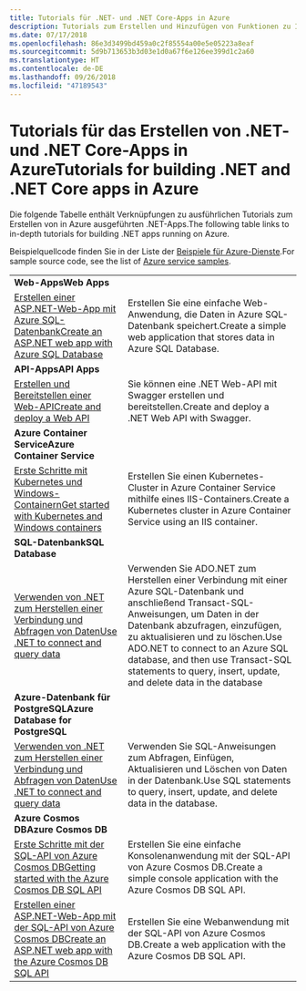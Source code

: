 ```yaml
---
title: Tutorials für .NET- und .NET Core-Apps in Azure
description: Tutorials zum Erstellen und Hinzufügen von Funktionen zu Ihren Web-Apps und mobilen Apps mithilfe von Azure-Diensten und .NET, .NET Core, ASP.NET und ASP.NET Core
ms.date: 07/17/2018
ms.openlocfilehash: 86e3d3499bd459a0c2f85554a00e5e05223a8eaf
ms.sourcegitcommit: 5d9b713653b3d03e1d0a67f6e126ee399d1c2a60
ms.translationtype: HT
ms.contentlocale: de-DE
ms.lasthandoff: 09/26/2018
ms.locfileid: "47189543"
---
```

# <a name="tutorials-for-building-net-and-net-core-apps-in-azure"></a><span data-ttu-id="3e538-103">Tutorials für das Erstellen von .NET- und .NET Core-Apps in Azure</span><span class="sxs-lookup"><span data-stu-id="3e538-103">Tutorials for building .NET and .NET Core apps in Azure</span></span>

<span data-ttu-id="3e538-104">Die folgende Tabelle enthält Verknüpfungen zu ausführlichen Tutorials zum Erstellen von in Azure ausgeführten .NET-Apps.</span><span class="sxs-lookup"><span data-stu-id="3e538-104">The following table links to in-depth tutorials for building .NET apps running on Azure.</span></span>

<span data-ttu-id="3e538-105">Beispielquellcode finden Sie in der Liste der [Beispiele für Azure-Dienste](https://azure.microsoft.com/resources/samples/?platform=dotnet).</span><span class="sxs-lookup"><span data-stu-id="3e538-105">For sample source code, see the list of [Azure service samples](https://azure.microsoft.com/resources/samples/?platform=dotnet).</span></span>

| | |
|---|---|
| <span data-ttu-id="3e538-106">**Web-Apps**</span><span class="sxs-lookup"><span data-stu-id="3e538-106">**Web Apps**</span></span>||
| <span data-ttu-id="3e538-107">[Erstellen einer ASP.NET-Web-App mit Azure SQL-Datenbank][1]</span><span class="sxs-lookup"><span data-stu-id="3e538-107">[Create an ASP.NET web app with Azure SQL Database][1]</span></span> | <span data-ttu-id="3e538-108">Erstellen Sie eine einfache Web-Anwendung, die Daten in Azure SQL-Datenbank speichert.</span><span class="sxs-lookup"><span data-stu-id="3e538-108">Create a simple web application that stores data in Azure SQL Database.</span></span> |
| <span data-ttu-id="3e538-109">**API-Apps**</span><span class="sxs-lookup"><span data-stu-id="3e538-109">**API Apps**</span></span>||
| <span data-ttu-id="3e538-110">[Erstellen und Bereitstellen einer Web-API][3]</span><span class="sxs-lookup"><span data-stu-id="3e538-110">[Create and deploy a Web API][3]</span></span> | <span data-ttu-id="3e538-111">Sie können eine .NET Web-API mit Swagger erstellen und bereitstellen.</span><span class="sxs-lookup"><span data-stu-id="3e538-111">Create and deploy a .NET Web API with Swagger.</span></span> | 
| <span data-ttu-id="3e538-112">**Azure Container Service**</span><span class="sxs-lookup"><span data-stu-id="3e538-112">**Azure Container Service**</span></span> ||
| <span data-ttu-id="3e538-113">[Erste Schritte mit Kubernetes und Windows-Containern][4]</span><span class="sxs-lookup"><span data-stu-id="3e538-113">[Get started with Kubernetes and Windows containers][4]</span></span> | <span data-ttu-id="3e538-114">Erstellen Sie einen Kubernetes-Cluster in Azure Container Service mithilfe eines IIS-Containers.</span><span class="sxs-lookup"><span data-stu-id="3e538-114">Create a Kubernetes cluster in Azure Container Service using an IIS container.</span></span>
| <span data-ttu-id="3e538-115">**SQL-Datenbank**</span><span class="sxs-lookup"><span data-stu-id="3e538-115">**SQL Database**</span></span> ||
| <span data-ttu-id="3e538-116">[Verwenden von .NET zum Herstellen einer Verbindung und Abfragen von Daten][5]</span><span class="sxs-lookup"><span data-stu-id="3e538-116">[Use .NET to connect and query data][5]</span></span> | <span data-ttu-id="3e538-117">Verwenden Sie ADO.NET zum Herstellen einer Verbindung mit einer Azure SQL-Datenbank und anschließend Transact-SQL-Anweisungen, um Daten in der Datenbank abzufragen, einzufügen, zu aktualisieren und zu löschen.</span><span class="sxs-lookup"><span data-stu-id="3e538-117">Use ADO.NET to connect to an Azure SQL database, and then use Transact-SQL statements to query, insert, update, and delete data in the database</span></span> | 
| <span data-ttu-id="3e538-118">**Azure-Datenbank für PostgreSQL**</span><span class="sxs-lookup"><span data-stu-id="3e538-118">**Azure Database for PostgreSQL**</span></span> ||
| <span data-ttu-id="3e538-119">[Verwenden von .NET zum Herstellen einer Verbindung und Abfragen von Daten][6]</span><span class="sxs-lookup"><span data-stu-id="3e538-119">[Use .NET to connect and query data][6]</span></span> | <span data-ttu-id="3e538-120">Verwenden Sie SQL-Anweisungen zum Abfragen, Einfügen, Aktualisieren und Löschen von Daten in der Datenbank.</span><span class="sxs-lookup"><span data-stu-id="3e538-120">Use SQL statements to query, insert, update, and delete data in the database.</span></span> |
| <span data-ttu-id="3e538-121">**Azure Cosmos DB**</span><span class="sxs-lookup"><span data-stu-id="3e538-121">**Azure Cosmos DB**</span></span> ||
| <span data-ttu-id="3e538-122">[Erste Schritte mit der SQL-API von Azure Cosmos DB][7]</span><span class="sxs-lookup"><span data-stu-id="3e538-122">[Getting started with the Azure Cosmos DB SQL API][7]</span></span> | <span data-ttu-id="3e538-123">Erstellen Sie eine einfache Konsolenanwendung mit der SQL-API von Azure Cosmos DB.</span><span class="sxs-lookup"><span data-stu-id="3e538-123">Create a simple console application with the Azure Cosmos DB SQL API.</span></span> |
| <span data-ttu-id="3e538-124">[Erstellen einer ASP.NET-Web-App mit der SQL-API von Azure Cosmos DB][8]</span><span class="sxs-lookup"><span data-stu-id="3e538-124">[Create an ASP.NET web app with the Azure Cosmos DB SQL API][8]</span></span> | <span data-ttu-id="3e538-125">Erstellen Sie eine Webanwendung mit der SQL-API von Azure Cosmos DB.</span><span class="sxs-lookup"><span data-stu-id="3e538-125">Create a web application with the Azure Cosmos DB SQL API.</span></span> |

[1]: /azure/app-service-web/app-service-web-tutorial-dotnet-sqldatabase
[2]: /azure/cosmos-db/sql-api-dotnet-application
[3]: /azure/app-service-api/app-service-api-dotnet-get-started
[4]: /azure/container-service/container-service-kubernetes-windows-walkthrough
[5]: /azure/sql-database/sql-database-connect-query-dotnet
[6]: /azure/postgresql/connect-csharp
[7]: /azure/cosmos-db/sql-api-get-started
[8]: /azure/cosmos-db/sql-api-dotnet-application
